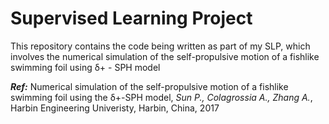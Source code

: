 # Supervised Learning Project

This repository contains the code being written as part of my SLP, which involves the numerical simulation of the self-propulsive motion of a fishlike swimming foil using δ+ - SPH model

***Ref:***
Numerical simulation of the self-propulsive motion of a fishlike swimming foil using the δ+-SPH model, 
*Sun P., Colagrossia A., Zhang A.*, Harbin Engineering Univeristy, Harbin, China, 2017